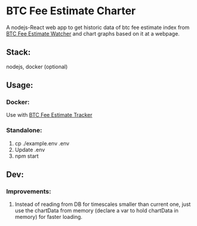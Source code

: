 # BTC Fee Estimate Charter
A nodejs-React web app to get historic data of btc fee estimate index from [BTC Fee Estimate Watcher](../btc-fee-watcher/README.md) and chart graphs based on it at a webpage.  

## Stack:
nodejs, docker (optional)

## Usage:
### Docker:
   Use with [BTC Fee Estimate Tracker](./..)  
### Standalone:
  1. cp ./example.env .env
  2. Update .env
  3. npm start

## Dev:
### Improvements:
1. Instead of reading from DB for timescales smaller than current one, just use the chartData from memory (declare a var to hold chartData in memory) for faster loading.

